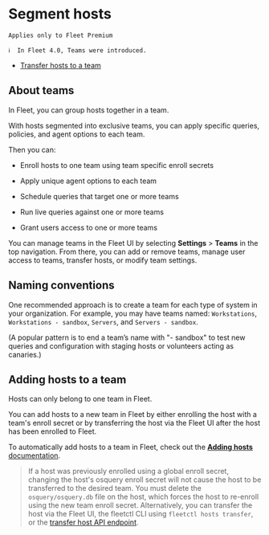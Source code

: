 # Segment hosts

`Applies only to Fleet Premium`

```
ℹ️  In Fleet 4.0, Teams were introduced.
```

- [Transfer hosts to a team](#transfer-hosts-to-a-team)

## About teams

In Fleet, you can group hosts together in a team.

With hosts segmented into exclusive teams, you can apply specific queries, policies, and agent options to each team.

Then you can:

- Enroll hosts to one team using team specific enroll secrets

- Apply unique agent options to each team

- Schedule queries that target one or more teams

- Run live queries against one or more teams

- Grant users access to one or more teams

You can manage teams in the Fleet UI by selecting **Settings** > **Teams** in the top navigation. From there, you can add or remove teams, manage user access to teams, transfer hosts, or modify team settings.

## Naming conventions

One recommended approach is to create a team for each type of system in your organization. For example, you may have teams named: `Workstations`, `Workstations - sandbox`, `Servers`, and `Servers - sandbox`.

(A popular pattern is to end a team’s name with "- sandbox" to test new queries and configuration with staging hosts or volunteers acting as canaries.)


## Adding hosts to a team

Hosts can only belong to one team in Fleet.

You can add hosts to a new team in Fleet by either enrolling the host with a team's enroll secret or by transferring the host via the Fleet UI after the host has been enrolled to Fleet.

To automatically add hosts to a team in Fleet, check out the [**Adding hosts** documentation](https://fleetdm.com/docs/using-fleet/adding-hosts#automatically-adding-hosts-to-a-team).

> If a host was previously enrolled using a global enroll secret, changing the host's osquery enroll
> secret will not cause the host to be transferred to the desired team. You must delete the
> `osquery/osquery.db` file on the host, which forces the host to re-enroll
> using the new team enroll secret. Alternatively, you can transfer the host via the Fleet UI, the
> fleetctl CLI using `fleetctl hosts transfer`, or the [transfer host API endpoint](https://fleetdm.com/docs/using-fleet/rest-api#transfer-hosts-to-a-team).



<meta name="pageOrderInSection" value="1000">
<meta name="description" value="Learn how to group hosts in Fleet to apply specific queries, policies, and agent options using teams.">
<meta name="navSection" value="The basics">
